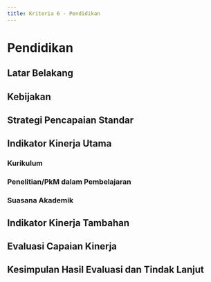 ```yaml
---
title: Kriteria 6 - Pendidikan
---
```


# Pendidikan

<!--@include: ../penilaian/38-47.md-->

## Latar Belakang

<!--@include: ../panduan/iii-d-6-1.md-->

## Kebijakan

<!--@include: ../panduan/iii-d-6-2.md-->

## Strategi Pencapaian Standar

<!--@include: ../panduan/iii-d-6-3.md-->

## Indikator Kinerja Utama

### Kurikulum

<!--@include: ../panduan/iii-d-6-4-a.md-->

### Penelitian/PkM dalam Pembelajaran

<!--@include: ../panduan/iii-d-6-4-c.md-->

### Suasana Akademik

<!--@include: ../panduan/iii-d-6-4-d.md-->

## Indikator Kinerja Tambahan

<!--@include: ../panduan/iii-d-6-5.md-->

## Evaluasi Capaian Kinerja

<!--@include: ../panduan/iii-d-6-6.md-->

## Kesimpulan Hasil Evaluasi dan Tindak Lanjut

<!--@include: ../panduan/iii-d-6-7.md-->
